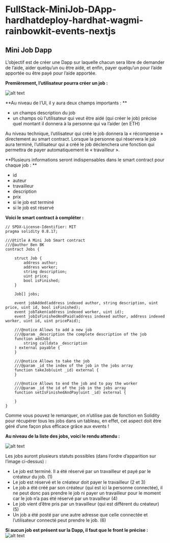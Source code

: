 # FullStack-MiniJob-DApp-hardhatdeploy-hardhat-wagmi-rainbowkit-events-nextjs

## Mini Job Dapp

L’objectif est de créer une Dapp sur laquelle chacun sera libre de demander de l’aide, aider quelqu’un ou être aidé, et enfin, payer quelqu’un pour l’aide apportée ou être payé pour l’aide apportée.

**Premièrement, l’utilisateur pourra créer un job :**

![alt text](https://github.com/BenBktech/FullStack-MiniJob-DApp-hardhatdeploy-hardhat-wagmi-rainbowkit-events-nextjs/blob/main/addAJob.png)


**Au niveau de l’UI, il y aura deux champs importants : **
- un champs description du job
- un champs où l’utilisateur qui veut être aidé (qui créer le job) précise quel montant il donnera à la personne qui va l’aider (en ETH)

Au niveau technique, l’utilisateur qui créé le job donnera la « récompense » directement au smart contract. Lorsque la personne qui réservera le job aura terminé, l’utilisateur qui a créé le job déclenchera une fonction qui permettra de payer automatiquement le « travailleur ».


**Plusieurs informations seront indispensables dans le smart contract pour chaque job : **
- id
- auteur
- travailleur
- description
- prix
- si le job est terminé
- si le job est réservé


**Voici le smart contract à compléter :**

```
// SPDX-License-Identifier: MIT
pragma solidity 0.8.17;

///@title A Mini Job Smart contract
///@author Ben BK
contract Jobs {

    struct Job {
        address author;
        address worker;
        string description;
        uint price;
        bool isFinished;
    }

    Job[] jobs;

    event jobAdded(address indexed author, string description, uint price, uint id, bool isFinished);
    event jobTaken(address indexed worker, uint id);
    event jobIsFinishedAndPaid(address indexed author, address indexed worker, uint id, uint pricePaid);

    ///@notice Allows to add a new job 
    ///@param _description the complete description of the job
    function addJob(
        string calldata _description
    ) external payable {
    }

    ///@notice Allows to take the job
    ///@param _id the index of the job in the jobs array
    function takeJob(uint _id) external {
    }

    ///@notice Allows to end the job and to pay the worker
    ///@param _id the id of the job in the jobs array
    function setIsFinishedAndPay(uint _id) external {
        
    }
}
```

Comme vous pouvez le remarquer, on n’utilise pas de fonction en Solidity pour récupérer tous les jobs dans un tableau, en effet, cet aspect doit être géré d’une façon plus efficace grâce aux events !


**Au niveau de la liste des jobs, voici le rendu attendu :**

![alt text](https://github.com/BenBktech/FullStack-MiniJob-DApp-hardhatdeploy-hardhat-wagmi-rainbowkit-events-nextjs/blob/main/listOfJobs.png)

Les jobs auront plusieurs statuts possibles (dans l’ordre d’apparition sur l’image ci-dessus) :
- Le job est terminé. Il a été réservé par un travailleur et payé par le créateur du job. (1)
- Le job est réservé et le créateur doit payer le travailleur (2 et 3)
- Le job a été créé par son créateur (qui est ici la personne connectée), il ne peut donc pas prendre le job ni payer un travailleur pour le moment car le job n’a pas été réservé par un travailleur (4)
- Le job vient d’être pris par un travailleur (qui est différent du créateur) (5)
- Un job a été posté par une autre adresse que celle connectée et l’utilisateur connecté peut prendre le job. (6)


**Si aucun job est présent sur la Dapp, il faut que le front le précise :**
![alt text](https://github.com/BenBktech/FullStack-MiniJob-DApp-hardhatdeploy-hardhat-wagmi-rainbowkit-events-nextjs/blob/main/listOfJobsNoJobs.png)

